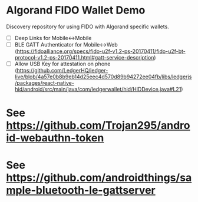# Algorand FIDO Wallet Demo

Discovery repository for using FIDO with Algorand specific wallets.

- [ ] Deep Links for Mobile<->Mobile
- [ ] BLE GATT Authenticator for Mobile<->Web (https://fidoalliance.org/specs/fido-u2f-v1.2-ps-20170411/fido-u2f-bt-protocol-v1.2-ps-20170411.html#gatt-service-description)
- [ ] Allow USB Key for attestation on phone (https://github.com/LedgerHQ/ledger-live/blob/4a57e0b8b9eb14d25eec4d570d89b94272ee04fb/libs/ledgerjs/packages/react-native-hid/android/src/main/java/com/ledgerwallet/hid/HIDDevice.java#L21)

# See https://github.com/Trojan295/android-webauthn-token
# See https://github.com/androidthings/sample-bluetooth-le-gattserver